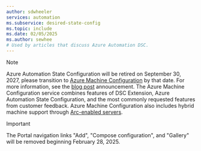 ```yaml
---
author: sdwheeler
services: automation
ms.subservice: desired-state-config
ms.topic: include
ms.date: 02/05/2025
ms.author: sewhee
# Used by articles that discuss Azure Automation DSC.
---
```


> [!NOTE]
> Azure Automation State Configuration will be retired on September 30, 2027, please transition to
> [Azure Machine Configuration][azmc] by that date. For more information, see the [blog post][blog]
> announcement. The Azure Machine Configuration service combines features of DSC Extension, Azure
> Automation State Configuration, and the most commonly requested features from customer feedback.
> Azure Machine Configuration also includes hybrid machine support through
> [Arc-enabled servers][arc].

> [!IMPORTANT]
> The Portal navigation links "Add", "Compose configuration", and "Gallery" will be removed beginning
> February 28, 2025.

<!-- link references -->
[blog]: https://azure.microsoft.com/updates/v2/Planned-Service-Retirement-Azure-Automation-State-Configuration-16-September-2027
[azmc]: /azure/governance/machine-configuration/overview
[arc]: /azure/azure-arc/servers/overview
